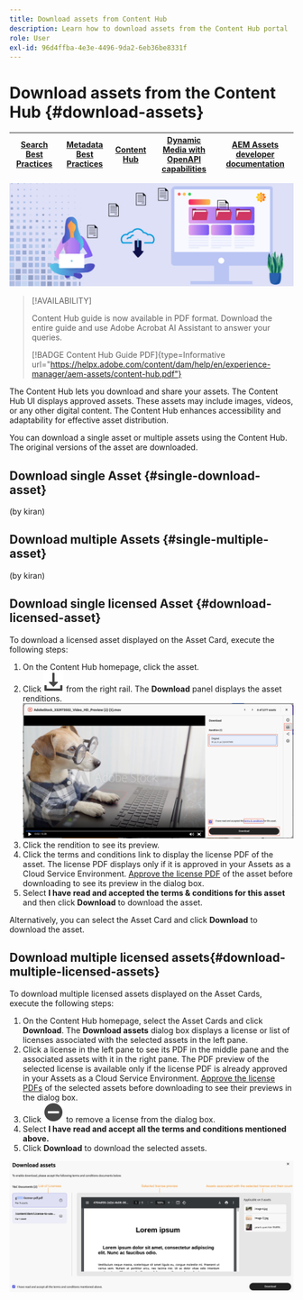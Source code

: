 ```yaml
---
title: Download assets from Content Hub
description: Learn how to download assets from the Content Hub portal
role: User
exl-id: 96d4ffba-4e3e-4496-9da2-6eb36be8331f
---
```

# Download assets from the Content Hub {#download-assets}

| [Search Best Practices](/help/assets/search-best-practices.md) |[Metadata Best Practices](/help/assets/metadata-best-practices.md)|[Content Hub](/help/assets/product-overview.md)|[Dynamic Media with OpenAPI capabilities](/help/assets/dynamic-media-open-apis-overview.md)|[AEM Assets developer documentation](https://developer.adobe.com/experience-cloud/experience-manager-apis/)|
| ------------- | --------------------------- |---------|----|-----|

<!-- ![Download assets](assets/download-asset.jpg) -->
![Download assets](assets/download-asset-genstudio.jpeg)

>[!AVAILABILITY]
>
>Content Hub guide is now available in PDF format. Download the entire guide and use Adobe Acrobat AI Assistant to answer your queries. 
>
>[!BADGE Content Hub Guide PDF]{type=Informative url="https://helpx.adobe.com/content/dam/help/en/experience-manager/aem-assets/content-hub.pdf"}

The Content Hub lets you download and share your assets. The Content Hub UI displays approved assets. These assets may include images, videos, or any other digital content. The Content Hub enhances accessibility and adaptability for effective asset distribution.  

You can download a single asset or multiple assets using the Content Hub. The original versions of the asset are downloaded.

## Download single Asset {#single-download-asset} 

(by kiran)
<!--- 
Select an asset and click ![download](/help/assets/assets/download-icon.svg) from the top rail. The Download asset dialog box displays the asset's license. Accept the licensing terms and conditions and click **Download**.
Alternatively, click ![download](/help/assets/assets/download-icon.svg) in the asset card to download the asset.-->

## Download multiple Assets {#single-multiple-asset} 

(by kiran)

## Download single licensed Asset {#download-licensed-asset}

To download a licensed asset displayed on the Asset Card, execute the following steps:

1. On the Content Hub homepage, click the asset.
1. Click ![download](/help/assets/assets/download-icon.svg) from the right rail. The **Download** panel displays the asset renditions.
![single-download-dialog-box](/help/assets/assets/asset-dialog-box-for-single-download.png) 
1. Click the rendition to see its preview. 
1. Click the terms and conditions link to display the license PDF of the asset. The license PDF displays only if it is approved in your Assets as a Cloud Service Environment. [Approve the license PDF](/help/assets/approve-assets-content-hub.md) of the asset before downloading to see its preview in the dialog box.
1. Select **I have read and accepted the terms & conditions for this asset** and then click **Download** to download the asset.

Alternatively, you can select the Asset Card and click **Download** to download the asset.

## Download multiple licensed assets{#download-multiple-licensed-assets} 

To download multiple licensed assets displayed on the Asset Cards, execute the following steps:

1. On the Content Hub homepage, select the Asset Cards and click **Download**. The **Download assets** dialog box displays a license or list of licenses associated with the selected assets in the left pane. 
1. Click a license in the left pane to see its PDF in the middle pane and the associated assets with it in the right pane. The PDF preview of the selected license is available only if the license PDF is already approved in your Assets as a Cloud Service Environment. [Approve the license PDFs](/help/assets/approve-assets-content-hub.md) of the selected assets before downloading to see their previews in the dialog box.
1. Click ![remove-icon](/help/assets/assets/remove-icon.svg) to remove a license from the dialog box.
1. Select **I have read and accept all the terms and conditions mentioned above.** 
1. Click **Download** to download the selected assets.

<!---This dialog box displays the list of licenses associated with the selected assets in the left pane. Select a license to preview its terms and conditions (in pdf format) in the middle pane and the preview of the associated assets to the license in the right. Reviewed licenses are highlighted in light blue.


The dialog box that displays depends on whether the download list includes expired assets or only non-expired assets. <br/>
**Download expired assets dialog box:** This dialog box displays the expired assets' preview along with their expiry date in the left pane. The expired assets' count out of total selected displays in the right pane. Click **Proceed with all assets** to download expired assets with other assets (if present). The Download assets dialog box displays. See the [Download assets dialog box](#Download-asset-dialog-box) to proceed further.
    
    >[!NOTE]
    >
    >[Enable the download option for expired assets](/help/assets/configure-content-hub-ui-options.md#expired-assets-content-hub) to download them. Only expired assets that have enabled downloading are available for download.

   <a id="Download-asset-dialog-box"></a> **Download assets dialog box:** This dialog box displays the list of licenses associated with the selected assets in the left pane. Select a license to preview its terms and conditions (in pdf format) in the middle pane and the associated assets' preview and their count in the right pane. Reviewed licenses are highlighted in light blue.

    >[!NOTE]
    >
    > The **Download Asset dialog box** previews licensing terms and conditions only for approved licenses. [Approve the assets' licenses](/help/assets/approve-assets-content-hub.md) before downloading them to preview their licensing terms in the **Download Asset dialog box**.

1. Click  ![remove-icon](/help/assets/assets/remove-icon.svg) to remove a license from the download dialog box. 

1. Accept the terms and conditions and then click **Download** to download assets associated with the available licenses in the left pane.-->
![download-multiple-license](/help/assets/assets/download-multiple-license1.png)

<!---
### Download non-licensed Assets {#download-non-licensed-assets}

 To download non-licensed assets, select the assets and click ![download](/help/assets/assets/download-icon.svg) from the top rail.-->

    





